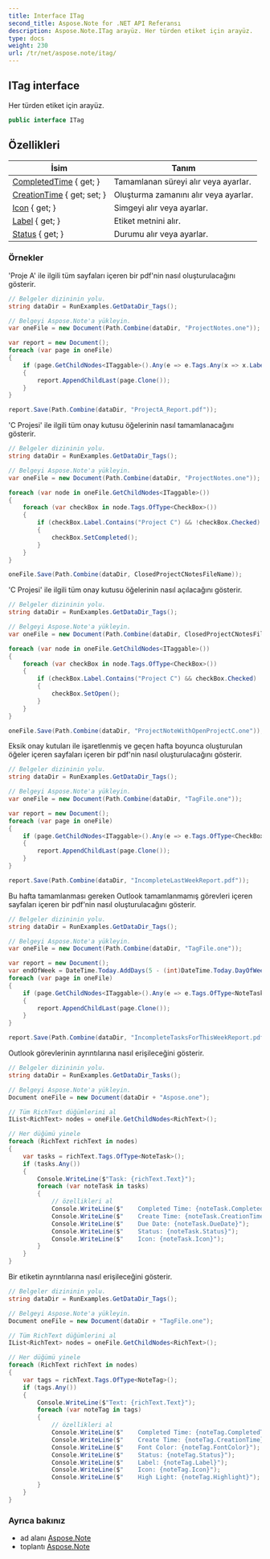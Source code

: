 ```yaml
---
title: Interface ITag
second_title: Aspose.Note for .NET API Referansı
description: Aspose.Note.ITag arayüz. Her türden etiket için arayüz.
type: docs
weight: 230
url: /tr/net/aspose.note/itag/
---
```

## ITag interface

Her türden etiket için arayüz.

```csharp
public interface ITag
```

## Özellikleri

| İsim | Tanım |
| --- | --- |
| [CompletedTime](../../aspose.note/itag/completedtime/) { get; } | Tamamlanan süreyi alır veya ayarlar. |
| [CreationTime](../../aspose.note/itag/creationtime/) { get; set; } | Oluşturma zamanını alır veya ayarlar. |
| [Icon](../../aspose.note/itag/icon/) { get; } | Simgeyi alır veya ayarlar. |
| [Label](../../aspose.note/itag/label/) { get; } | Etiket metnini alır. |
| [Status](../../aspose.note/itag/status/) { get; } | Durumu alır veya ayarlar. |

### Örnekler

'Proje A' ile ilgili tüm sayfaları içeren bir pdf'nin nasıl oluşturulacağını gösterir.

```csharp
// Belgeler dizininin yolu.
string dataDir = RunExamples.GetDataDir_Tags();

// Belgeyi Aspose.Note'a yükleyin.
var oneFile = new Document(Path.Combine(dataDir, "ProjectNotes.one"));

var report = new Document();
foreach (var page in oneFile)
{
    if (page.GetChildNodes<ITaggable>().Any(e => e.Tags.Any(x => x.Label.Contains("Project A"))))
    {
        report.AppendChildLast(page.Clone());
    }
}

report.Save(Path.Combine(dataDir, "ProjectA_Report.pdf"));
```

'C Projesi' ile ilgili tüm onay kutusu öğelerinin nasıl tamamlanacağını gösterir.

```csharp
// Belgeler dizininin yolu.
string dataDir = RunExamples.GetDataDir_Tags();

// Belgeyi Aspose.Note'a yükleyin.
var oneFile = new Document(Path.Combine(dataDir, "ProjectNotes.one"));

foreach (var node in oneFile.GetChildNodes<ITaggable>())
{
    foreach (var checkBox in node.Tags.OfType<CheckBox>())
    {
        if (checkBox.Label.Contains("Project C") && !checkBox.Checked)
        {
            checkBox.SetCompleted();
        }
    }
}

oneFile.Save(Path.Combine(dataDir, ClosedProjectCNotesFileName));
```

'C Projesi' ile ilgili tüm onay kutusu öğelerinin nasıl açılacağını gösterir.

```csharp
// Belgeler dizininin yolu.
string dataDir = RunExamples.GetDataDir_Tags();

// Belgeyi Aspose.Note'a yükleyin.
var oneFile = new Document(Path.Combine(dataDir, ClosedProjectCNotesFileName));

foreach (var node in oneFile.GetChildNodes<ITaggable>())
{
    foreach (var checkBox in node.Tags.OfType<CheckBox>())
    {
        if (checkBox.Label.Contains("Project C") && checkBox.Checked)
        {
            checkBox.SetOpen();
        }
    }
}

oneFile.Save(Path.Combine(dataDir, "ProjectNoteWithOpenProjectC.one"));
```

Eksik onay kutuları ile işaretlenmiş ve geçen hafta boyunca oluşturulan öğeler içeren sayfaları içeren bir pdf'nin nasıl oluşturulacağını gösterir.

```csharp
// Belgeler dizininin yolu.
string dataDir = RunExamples.GetDataDir_Tags();

// Belgeyi Aspose.Note'a yükleyin.
var oneFile = new Document(Path.Combine(dataDir, "TagFile.one"));

var report = new Document();
foreach (var page in oneFile)
{
    if (page.GetChildNodes<ITaggable>().Any(e => e.Tags.OfType<CheckBox>().Any(x => !x.Checked && DateTime.UtcNow.Subtract(TimeSpan.FromDays(7)) <= x.CreationTime)))
    {
        report.AppendChildLast(page.Clone());
    }
}

report.Save(Path.Combine(dataDir, "IncompleteLastWeekReport.pdf"));
```

Bu hafta tamamlanması gereken Outlook tamamlanmamış görevleri içeren sayfaları içeren bir pdf'nin nasıl oluşturulacağını gösterir.

```csharp
// Belgeler dizininin yolu.
string dataDir = RunExamples.GetDataDir_Tags();

// Belgeyi Aspose.Note'a yükleyin.
var oneFile = new Document(Path.Combine(dataDir, "TagFile.one"));

var report = new Document();
var endOfWeek = DateTime.Today.AddDays(5 - (int)DateTime.Today.DayOfWeek);
foreach (var page in oneFile)
{
    if (page.GetChildNodes<ITaggable>().Any(e => e.Tags.OfType<NoteTask>().Any(x => !x.Checked && DateTime.UtcNow.Subtract(TimeSpan.FromDays(7)) <= x.CreationTime && x.DueDate <= endOfWeek)))
    {
        report.AppendChildLast(page.Clone());
    }
}

report.Save(Path.Combine(dataDir, "IncompleteTasksForThisWeekReport.pdf"));
```

Outlook görevlerinin ayrıntılarına nasıl erişileceğini gösterir.

```csharp
// Belgeler dizininin yolu.
string dataDir = RunExamples.GetDataDir_Tasks();

// Belgeyi Aspose.Note'a yükleyin.
Document oneFile = new Document(dataDir + "Aspose.one");

// Tüm RichText düğümlerini al
IList<RichText> nodes = oneFile.GetChildNodes<RichText>();

// Her düğümü yinele
foreach (RichText richText in nodes)
{
    var tasks = richText.Tags.OfType<NoteTask>();
    if (tasks.Any())
    {
        Console.WriteLine($"Task: {richText.Text}");
        foreach (var noteTask in tasks)
        {
            // özellikleri al
            Console.WriteLine($"    Completed Time: {noteTask.CompletedTime}");
            Console.WriteLine($"    Create Time: {noteTask.CreationTime}");
            Console.WriteLine($"    Due Date: {noteTask.DueDate}");
            Console.WriteLine($"    Status: {noteTask.Status}");
            Console.WriteLine($"    Icon: {noteTask.Icon}");
        }
    }
}
```

Bir etiketin ayrıntılarına nasıl erişileceğini gösterir.

```csharp
// Belgeler dizininin yolu.
string dataDir = RunExamples.GetDataDir_Tags();

// Belgeyi Aspose.Note'a yükleyin.
Document oneFile = new Document(dataDir + "TagFile.one");

// Tüm RichText düğümlerini al
IList<RichText> nodes = oneFile.GetChildNodes<RichText>();

// Her düğümü yinele
foreach (RichText richText in nodes)
{
    var tags = richText.Tags.OfType<NoteTag>();
    if (tags.Any())
    {
        Console.WriteLine($"Text: {richText.Text}");
        foreach (var noteTag in tags)
        {
            // özellikleri al
            Console.WriteLine($"    Completed Time: {noteTag.CompletedTime}");
            Console.WriteLine($"    Create Time: {noteTag.CreationTime}");
            Console.WriteLine($"    Font Color: {noteTag.FontColor}");
            Console.WriteLine($"    Status: {noteTag.Status}");
            Console.WriteLine($"    Label: {noteTag.Label}");
            Console.WriteLine($"    Icon: {noteTag.Icon}");
            Console.WriteLine($"    High Light: {noteTag.Highlight}");
        }
    }
}
```

### Ayrıca bakınız

* ad alanı [Aspose.Note](../../aspose.note/)
* toplantı [Aspose.Note](../../)


